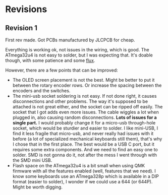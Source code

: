  
# Revisions

## Revision 1

First rev made. Got PCBs manufactured by JLCPCB for cheap.

Everything is working ok, not issues in the wiring, which is good. The ATmega32u4 is not easy to solder, but I was expecting that. It's doable though, with some patience and some [flux](https://en.wikipedia.org/wiki/Flux_(metallurgy)).

However, there are a few points that can be improved:

* The OLED screen placement is not the best. Might be better to put it between the rotary encoder rows. Or increase the spacing between the encoders and the switches.
* The mini-usb socket soldering is not easy. If not done right, it causes disconnections and other problems. The way it's supposed to be attached is not great either, and the socket can be ripped off easily. The socket that I got adds even more issues. The cable wiggles a lot when plugged in, also causing random disconnections. **Lots of issues for a single part.** I would probably change it for a micro-usb through-hole socket, which would be sturdier and easier to solder. I like mini-USB, I find it less fragile that micro-usb, and never really had issues with it before (a lot of specialized mechanical keyboards still them), that's why I chose that in the first place. The best would be a USB C port, but it requires some extra components. And we need to find an easy one to solder. SMD is not gonna do it, not after the mess I went through with the SMD mini USB.
* Flash space on the ATmega32u4 is a bit small when using QMK firmware with all the features enabled (well, features that we need). I know some keyboards use an ATmega328p which is available in a DIP format (easier to solder), I wonder if we could use a 644 (or 644P). Might be worth digging.
